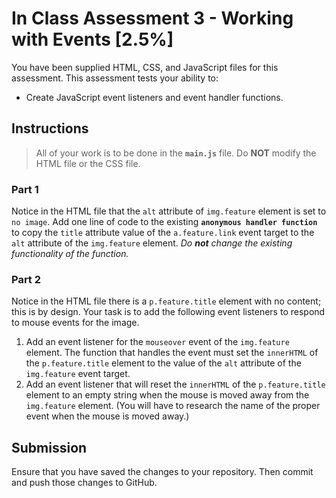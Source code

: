 # In Class Assessment 3 - Working with Events [2.5%]

You have been supplied HTML, CSS, and JavaScript files for this assessment. This assessment tests your ability to:

- Create JavaScript event listeners and event handler functions.

## Instructions

> All of your work is to be done in the **`main.js`** file. Do **NOT** modify the HTML file or the CSS file.

### Part 1

Notice in the HTML file that the `alt` attribute of `img.feature` element is set to `no image`.  Add one line of code to the existing **`anonymous handler function`** to copy the `title` attribute value of the `a.feature.link` event target to the `alt` attribute of the `img.feature` element. *Do **not** change the existing functionality of the function.*

### Part 2

Notice in the HTML file there is a `p.feature.title` element with no content; this is by design. Your task is to add the following event listeners to respond to mouse events for the image.

1. Add an event listener for the `mouseover` event of the `img.feature` element. The function that handles the event must set the `innerHTML` of the `p.feature.title` element to the value of the `alt` attribute of the `img.feature` event target.
1. Add an event listener that will reset the `innerHTML` of the `p.feature.title` element to an empty string when the mouse is moved away from the `img.feature` element. (You will have to research the name of the proper event when the mouse is moved away.)
## Submission

Ensure that you have saved the changes to your repository. Then commit and push those changes to GitHub.

